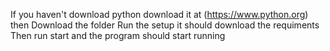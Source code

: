 If you haven't download python download it at (https://www.python.org) then
Download the folder
Run the setup it should download the requiments
Then run start and the program should start running
